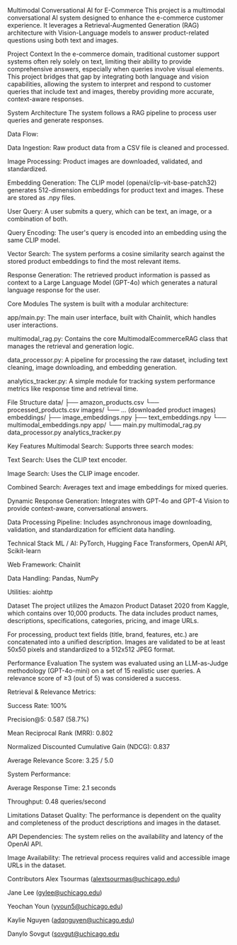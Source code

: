 Multimodal Conversational AI for E-Commerce
This project is a multimodal conversational AI system designed to enhance the e-commerce customer experience. It leverages a Retrieval-Augmented Generation (RAG) architecture with Vision-Language models to answer product-related questions using both text and images.

Project Context
In the e-commerce domain, traditional customer support systems often rely solely on text, limiting their ability to provide comprehensive answers, especially when queries involve visual elements. This project bridges that gap by integrating both language and vision capabilities, allowing the system to interpret and respond to customer queries that include text and images, thereby providing more accurate, context-aware responses.

System Architecture
The system follows a RAG pipeline to process user queries and generate responses.

Data Flow:

Data Ingestion: Raw product data from a CSV file is cleaned and processed.

Image Processing: Product images are downloaded, validated, and standardized.

Embedding Generation: The CLIP model (openai/clip-vit-base-patch32) generates 512-dimension embeddings for product text and images. These are stored as .npy files.

User Query: A user submits a query, which can be text, an image, or a combination of both.

Query Encoding: The user's query is encoded into an embedding using the same CLIP model.

Vector Search: The system performs a cosine similarity search against the stored product embeddings to find the most relevant items.

Response Generation: The retrieved product information is passed as context to a Large Language Model (GPT-4o) which generates a natural language response for the user.

Core Modules
The system is built with a modular architecture:

app/main.py: The main user interface, built with Chainlit, which handles user interactions.

multimodal_rag.py: Contains the core MultimodalEcommerceRAG class that manages the retrieval and generation logic.

data_processor.py: A pipeline for processing the raw dataset, including text cleaning, image downloading, and embedding generation.

analytics_tracker.py: A simple module for tracking system performance metrics like response time and retrieval time.

File Structure
data/
├── amazon_products.csv
└── processed_products.csv
images/
└── ... (downloaded product images)
embeddings/
├── image_embeddings.npy
├── text_embeddings.npy
└── multimodal_embeddings.npy
app/
└── main.py
multimodal_rag.py
data_processor.py
analytics_tracker.py

Key Features
Multimodal Search: Supports three search modes:

Text Search: Uses the CLIP text encoder.

Image Search: Uses the CLIP image encoder.

Combined Search: Averages text and image embeddings for mixed queries.

Dynamic Response Generation: Integrates with GPT-4o and GPT-4 Vision to provide context-aware, conversational answers.

Data Processing Pipeline: Includes asynchronous image downloading, validation, and standardization for efficient data handling.

Technical Stack
ML / AI: PyTorch, Hugging Face Transformers, OpenAI API, Scikit-learn

Web Framework: Chainlit

Data Handling: Pandas, NumPy

Utilities: aiohttp

Dataset
The project utilizes the Amazon Product Dataset 2020 from Kaggle, which contains over 10,000 products. The data includes product names, descriptions, specifications, categories, pricing, and image URLs.

For processing, product text fields (title, brand, features, etc.) are concatenated into a unified description. Images are validated to be at least 50x50 pixels and standardized to a 512x512 JPEG format.

Performance Evaluation
The system was evaluated using an LLM-as-Judge methodology (GPT-4o-mini) on a set of 15 realistic user queries. A relevance score of ≥3 (out of 5) was considered a success.

Retrieval & Relevance Metrics:

Success Rate: 100%

Precision@5: 0.587 (58.7%)

Mean Reciprocal Rank (MRR): 0.802

Normalized Discounted Cumulative Gain (NDCG): 0.837

Average Relevance Score: 3.25 / 5.0

System Performance:

Average Response Time: 2.1 seconds

Throughput: 0.48 queries/second

Limitations
Dataset Quality: The performance is dependent on the quality and completeness of the product descriptions and images in the dataset.

API Dependencies: The system relies on the availability and latency of the OpenAI API.

Image Availability: The retrieval process requires valid and accessible image URLs in the dataset.

Contributors
Alex Tsourmas (alextsourmas@uchicago.edu)

Jane Lee (gylee@uchicago.edu)

Yeochan Youn (yyoun5@uchicago.edu)

Kaylie Nguyen (adqnguyen@uchicago.edu)

Danylo Sovgut (sovgut@uchicago.edu
